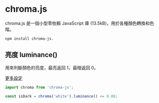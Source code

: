 # chroma.js

chroma.js 是一個小型零依賴 JavaScript 庫 (13.5kB)，用於各種顏色轉換和色階。

```besh
npm install chroma-js.
```

## 亮度 luminance()

用來判斷顏色的亮度，最亮返回 1，最暗返回 0。

[更多設定](https://gka.github.io/chroma.js/#color-luminance)

```javascript
import chroma from 'chroma-js';

const isDark = chroma('white').luminance() <= 0.08;
```
